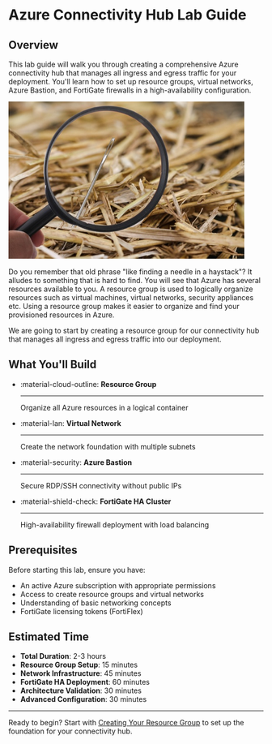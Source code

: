 # Azure Connectivity Hub Lab Guide

## Overview

This lab guide will walk you through creating a comprehensive Azure connectivity hub that manages all ingress and egress traffic for your deployment. You'll learn how to set up resource groups, virtual networks, Azure Bastion, and FortiGate firewalls in a high-availability configuration.

![](images/image1.jpeg)

Do you remember that old phrase "like finding a needle in a haystack"? It alludes to something that is hard to find. You will see that Azure has several resources available to you. A resource group is used to logically organize resources such as virtual machines, virtual networks, security appliances etc. Using a resource group makes it easier to organize and find your provisioned resources in Azure. 

We are going to start by creating a resource group for our connectivity hub that manages all ingress and egress traffic into our deployment.

## What You'll Build

<div class="grid cards" markdown>

-   :material-cloud-outline: **Resource Group**

    ---

    Organize all Azure resources in a logical container

-   :material-lan: **Virtual Network**

    ---

    Create the network foundation with multiple subnets

-   :material-security: **Azure Bastion**

    ---

    Secure RDP/SSH connectivity without public IPs

-   :material-shield-check: **FortiGate HA Cluster**

    ---

    High-availability firewall deployment with load balancing

</div>

## Prerequisites

Before starting this lab, ensure you have:

- An active Azure subscription with appropriate permissions
- Access to create resource groups and virtual networks
- Understanding of basic networking concepts
- FortiGate licensing tokens (FortiFlex)

## Estimated Time

- **Total Duration**: 2-3 hours
- **Resource Group Setup**: 15 minutes
- **Network Infrastructure**: 45 minutes  
- **FortiGate HA Deployment**: 60 minutes
- **Architecture Validation**: 30 minutes
- **Advanced Configuration**: 30 minutes

---

Ready to begin? Start with [Creating Your Resource Group](01-resource-group.md) to set up the foundation for your connectivity hub.
